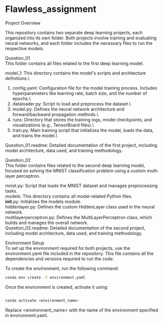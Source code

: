 # Flawless_assignment

Project Overview

This repository contains two separate deep learning projects, each organized into its own folder. Both projects involve training and evaluating neural networks, and each folder includes the necessary files to run the respective models.

Question_01\
This folder contains all files related to the first deep learning model.

model_1: This directory contains the model's scripts and architecture definitions.\
  1. config.yaml: Configuration file for the model training process. Includes hyperparameters like learning rate, batch size, and the number of epochs.\
  2. dataloader.py: Script to load and preprocess the dataset.\
  3. model.py: Defines the neural network architecture and forward/backward propagation methods.\
  4. runs: Directory that stores the training logs, model checkpoints, and visualizations (e.g., TensorBoard files).\
  5. train.py: Main training script that initializes the model, loads the data, and trains the model.\

Question_01.readme: Detailed documentation of the first project, including model architecture, data used, and training methodology.

Question_02\
This folder contains files related to the second deep learning model, focused on solving the MNIST classification problem using a custom multi-layer perceptron.

mnist.py: Script that loads the MNIST dataset and manages preprocessing tasks.\
models: This directory contains all model-related Python files.\
__init__.py: Initializes the models module.\
hiddenlayer.py: Defines the custom HiddenLayer class used in the neural network.\
multilayerperceptron.py: Defines the MultiLayerPerceptron class, which builds and manages the overall network.\
Question_02.readme: Detailed documentation of the second project, including model architecture, data used, and training methodology.



Environment Setup\
To set up the environment required for both projects, use the environment.yaml file included in the repository. This file contains all the dependencies and versions required to run the code.

To create the environment, run the following command:

```bash
conda env create -f environment.yaml

```

Once the environment is created, activate it using:

```bash

conda activate <environment_name>

```

Replace <environment_name> with the name of the environment specified in environment.yaml.


